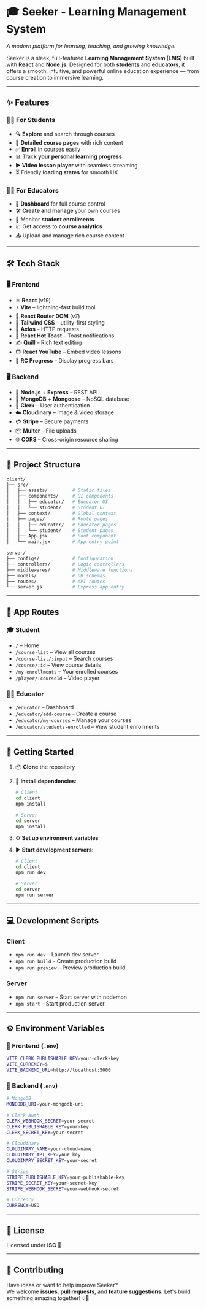 # 🎓 **Seeker - Learning Management System**

_A modern platform for learning, teaching, and growing knowledge._

Seeker is a sleek, full-featured **Learning Management System (LMS)** built with **React** and **Node.js**. Designed for both **students** and **educators**, it offers a smooth, intuitive, and powerful online education experience — from course creation to immersive learning.

---

## ✨ **Features**

### 👨‍🎓 For Students

- 🔍 **Explore** and search through courses
- 📘 **Detailed course pages** with rich content
- ✅ **Enroll** in courses easily
- 📊 Track **your personal learning progress**
- ▶️ **Video lesson player** with seamless streaming
- ⏳ Friendly **loading states** for smooth UX

### 👨‍🏫 For Educators

- 🧭 **Dashboard** for full course control
- 🛠️ **Create and manage** your own courses
- 👥 Monitor **student enrollments**
- 📈 Get access to **course analytics**
- 📤 Upload and manage rich course content

---

## 🛠️ **Tech Stack**

### 🖥️ Frontend

- ⚛️ **React** (v19)
- ⚡ **Vite** – lightning-fast build tool
- 🧭 **React Router DOM** (v7)
- 🎨 **Tailwind CSS** – utility-first styling
- 📡 **Axios** – HTTP requests
- 🔔 **React Hot Toast** – Toast notifications
- ✍️ **Quill** – Rich text editing
- 📺 **React YouTube** – Embed video lessons
- 📶 **RC Progress** – Display progress bars

### 🖥️ Backend

- 🚀 **Node.js** + **Express** – REST API
- 🍃 **MongoDB** + **Mongoose** – NoSQL database
- 🔐 **Clerk** – User authentication
- ☁️ **Cloudinary** – Image & video storage
- 💳 **Stripe** – Secure payments
- 📦 **Multer** – File uploads
- 🌐 **CORS** – Cross-origin resource sharing

---

## 📁 **Project Structure**

```bash
client/
├── src/
│   ├── assets/         # Static files
│   ├── components/     # UI components
│   │   ├── educator/   # Educator UI
│   │   └── student/    # Student UI
│   ├── context/        # Global context
│   ├── pages/          # Route pages
│   │   ├── educator/   # Educator pages
│   │   └── student/    # Student pages
│   ├── App.jsx         # Root component
│   └── main.jsx        # App entry point

server/
├── configs/            # Configuration
├── controllers/        # Logic controllers
├── middlewares/        # Middleware functions
├── models/             # DB schemas
├── routes/             # API routes
└── server.js           # Express app entry
```

---

## 🔗 **App Routes**

### 🎓 Student

- `/` – Home
- `/course-list` – View all courses
- `/course-list/:input` – Search courses
- `/course/:id` – View course details
- `/my-enrollments` – Your enrolled courses
- `/player/:courseId` – Video player

### 🧑‍🏫 Educator

- `/educator` – Dashboard
- `/educator/add-course` – Create a course
- `/educator/my-courses` – Manage your courses
- `/educator/students-enrolled` – View student enrollments

---

## 🚀 **Getting Started**

1. 📦 **Clone** the repository
2. 📁 **Install dependencies**:

   ```bash
   # Client
   cd client
   npm install

   # Server
   cd server
   npm install
   ```

3. ⚙️ **Set up environment variables**
4. ▶️ **Start development servers**:

   ```bash
   # Client
   cd client
   npm run dev

   # Server
   cd server
   npm run server
   ```

---

## 💻 **Development Scripts**

### Client

- `npm run dev` – Launch dev server
- `npm run build` – Create production build
- `npm run preview` – Preview production build

### Server

- `npm run server` – Start server with nodemon
- `npm start` – Start production server

---

## ⚙️ **Environment Variables**

### 📄 Frontend (`.env`)

```bash
VITE_CLERK_PUBLISHABLE_KEY=your-clerk-key
VITE_CURRENCY=$
VITE_BACKEND_URL=http://localhost:5000
```

### 📄 Backend (`.env`)

```bash
# MongoDB
MONGODB_URI=your-mongodb-uri

# Clerk Auth
CLERK_WEBHOOK_SECRET=your-secret
CLERK_PUBLISHABLE_KEY=your-key
CLERK_SECRET_KEY=your-secret

# Cloudinary
CLOUDINARY_NAME=your-cloud-name
CLOUDINARY_API_KEY=your-key
CLOUDINARY_SECRET_KEY=your-secret

# Stripe
STRIPE_PUBLISHABLE_KEY=your-publishable-key
STRIPE_SECRET_KEY=your-secret-key
STRIPE_WEBHOOK_SECRET=your-webhook-secret

# Currency
CURRENCY=USD
```

---

## 📝 **License**

Licensed under **ISC** 📄

---

## 🤝 **Contributing**

Have ideas or want to help improve Seeker?  
We welcome **issues**, **pull requests**, and **feature suggestions**. Let's build something amazing together! 💡🚀
